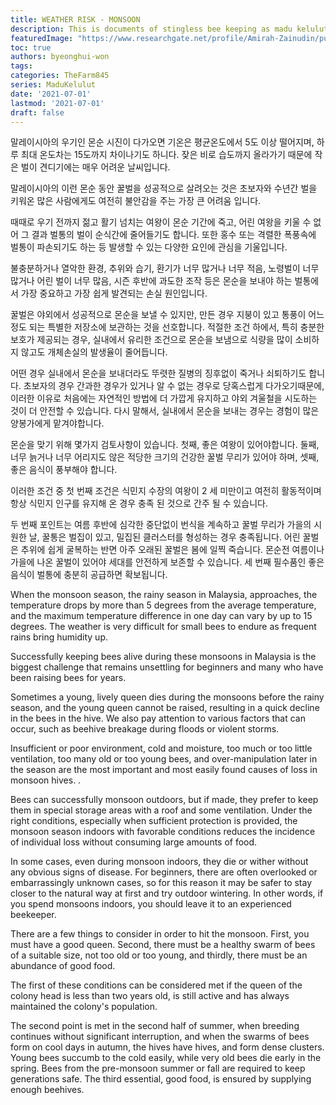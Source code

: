 ```yaml
---
title: WEATHER RISK - MONSOON
description: This is documents of stingless bee keeping as madu kelulut
featuredImage: "https://www.researchgate.net/profile/Amirah-Zainudin/publication/322745100/figure/fig1/AS:587453723324416@1517071290488/Colony-of-heterotrigona-itama_Q320.jpg"
toc: true
authors: byeonghui-won
tags:
categories: TheFarm845
series: MaduKelulut
date: '2021-07-01'
lastmod: '2021-07-01'
draft: false
---
```


말레이시아의 우기인 몬순 시진이 다가오면 기온은 평균온도에서 5도 이상 떨어지며, 하루 최대 온도차는 15도까지 차이나기도 하니다. 잦은 비로 습도까지 올라가기 때문에 작은 벌이 견디기에는 매우 어려운 날씨입니다. 

말레이시아의 이런 몬순 동안 꿀벌을 성공적으로 살려오는 것은 초보자와 수년간 벌을 키워온 많은 사람에게도 여전히 불안감을 주는 가장 큰 어려움 입니다. 

때때로 우기 전까지 젊고 활기 넘치는 여왕이 몬순 기간에 죽고, 어린 여왕을 키울 수 없어 그 결과 벌통의 벌이 순식간에 줄어들기도 합니다. 
또한 홍수 또는 격렬한 폭풍속에 벌통이 파손되기도 하는 등 발생할 수 있는 다양한 요인에 관심을 기울입니다. 

불충분하거나 열악한 환경, 추위와 습기, 환기가 너무 많거나 너무 적음, 노령벌이 너무 많거나 어린 벌이 너무 많음, 시즌 후반에 과도한 조작 등은  몬순을 보내야 하는 벌통에서 가장 중요하고 가장 쉽게 발견되는 손실 원인입니다. 

꿀벌은 야외에서 성공적으로 몬순을 보낼 수 있지만, 만든 경우 지붕이 있고 통풍이 어느 정도 되는 특별한 저장소에 보관하는 것을 선호합니다. 적절한 조건 하에서, 특히 충분한 보호가 제공되는 경우, 실내에서 유리한 조건으로 몬순을 보냄으로 식량을 많이 소비하지 않고도 개체손실의 발생율이 줄어듭니다. 

어떤 경우 실내에서 몬순을 보내더라도 뚜렷한 질병의 징후없이 죽거나 쇠퇴하기도 합니다. 초보자의 경우 간과한 경우가 있거나 알 수 없는 경우로 당혹스럽게 다가오기때문에, 이러한 이유로 처음에는 자연적인 방법에 더 가깝게 유지하고 야외 겨울철을 시도하는 것이 더 안전할 수 있습니다. 다시 말해서, 실내에서 몬순을 보내는 경우는 경험이 많은 양봉가에게 맡겨야합니다.

몬순을 맞기 위해 몇가지 검토사항이 있습니다. 첫째, 좋은 여왕이 있어야합니다. 둘째, 너무 늙거나 너무 어리지도 않은 적당한 크기의 건강한 꿀벌 무리가 있어야 하며, 셋째, 좋은 음식이 풍부해야 합니다. 

이러한 조건 중 첫 번째 조건은 식민지 수장의 여왕이 2 세 미만이고 여전히 활동적이며 항상 식민지 인구를 유지해 온 경우 충족 된 것으로 간주 될 수 있습니다. 

두 번째 포인트는 여름 후반에 심각한 중단없이 번식을 계속하고 꿀벌 무리가 가을의 시원한 날, 꿀통은 벌집이 있고,  밀집된 클러스터를 형성하는 경우 충족됩니다. 어린 꿀벌은 추위에 쉽게 굴복하는 반면  아주 오래된 꿀벌은 봄에 일찍 죽습니다.  몬순전 여름이나 가을에 나온 꿀벌이 있어야 세대를 안전하게 보존할 수 있습니다. 
세 번째 필수품인 좋은 음식이 벌통에 충분히 공급하면 확보됩니다.


When the monsoon season, the rainy season in Malaysia, approaches, the temperature drops by more than 5 degrees from the average temperature, and the maximum temperature difference in one day can vary by up to 15 degrees. The weather is very difficult for small bees to endure as frequent rains bring humidity up.

Successfully keeping bees alive during these monsoons in Malaysia is the biggest challenge that remains unsettling for beginners and many who have been raising bees for years.

Sometimes a young, lively queen dies during the monsoons before the rainy season, and the young queen cannot be raised, resulting in a quick decline in the bees in the hive.
We also pay attention to various factors that can occur, such as beehive breakage during floods or violent storms.

Insufficient or poor environment, cold and moisture, too much or too little ventilation, too many old or too young bees, and over-manipulation later in the season are the most important and most easily found causes of loss in monsoon hives. .

Bees can successfully monsoon outdoors, but if made, they prefer to keep them in special storage areas with a roof and some ventilation. Under the right conditions, especially when sufficient protection is provided, the monsoon season indoors with favorable conditions reduces the incidence of individual loss without consuming large amounts of food.

In some cases, even during monsoon indoors, they die or wither without any obvious signs of disease. For beginners, there are often overlooked or embarrassingly unknown cases, so for this reason it may be safer to stay closer to the natural way at first and try outdoor wintering. In other words, if you spend monsoons indoors, you should leave it to an experienced beekeeper.

There are a few things to consider in order to hit the monsoon. First, you must have a good queen. Second, there must be a healthy swarm of bees of a suitable size, not too old or too young, and thirdly, there must be an abundance of good food.

The first of these conditions can be considered met if the queen of the colony head is less than two years old, is still active and has always maintained the colony's population.

The second point is met in the second half of summer, when breeding continues without significant interruption, and when the swarms of bees form on cool days in autumn, the hives have hives, and form dense clusters. Young bees succumb to the cold easily, while very old bees die early in the spring. Bees from the pre-monsoon summer or fall are required to keep generations safe.
The third essential, good food, is ensured by supplying enough beehives.

